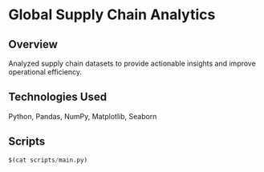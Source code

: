 # Global Supply Chain Analytics

## Overview
Analyzed supply chain datasets to provide actionable insights and improve operational efficiency.

## Technologies Used
Python, Pandas, NumPy, Matplotlib, Seaborn

## Scripts
```python
$(cat scripts/main.py)
